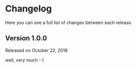 # Changelog

Here you can see a full list of changes between each release.

## Version 1.0.0

Released on October 22, 2018

well, very much :-)

